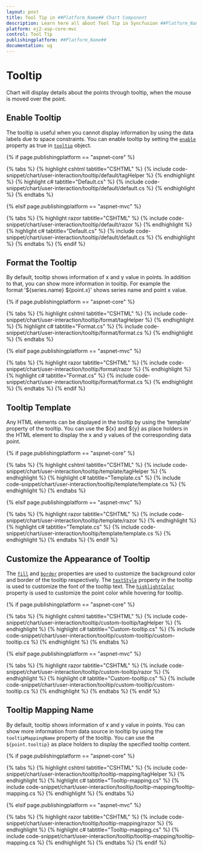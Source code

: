 ```yaml
---
layout: post
title: Tool Tip in ##Platform_Name## Chart Component
description: Learn here all about Tool Tip in Syncfusion ##Platform_Name## Chart component and more.
platform: ej2-asp-core-mvc
control: Tool Tip
publishingplatform: ##Platform_Name##
documentation: ug
---
```



# Tooltip

<!-- markdownlint-disable MD036 -->

Chart will display details about the points through tooltip, when the mouse is moved over the point.

## Enable Tooltip

The tooltip is useful when you cannot display information by using the data labels due to space constraints.
You can enable tooltip by setting the [`enable`](https://help.syncfusion.com/cr/aspnetcore-js2/Syncfusion.EJ2.Charts.ChartTooltipSettings.html#Syncfusion_EJ2_Charts_ChartTooltipSettings_Enable) property as true
in [`tooltip`](https://help.syncfusion.com/cr/aspnetmvc-js2/Syncfusion.EJ2.Charts.ChartTooltipSettings.html) object.

{% if page.publishingplatform == "aspnet-core" %}

{% tabs %}
{% highlight cshtml tabtitle="CSHTML" %}
{% include code-snippet/chart/user-interaction/tooltip/default/tagHelper %}
{% endhighlight %}
{% highlight c# tabtitle="Default.cs" %}
{% include code-snippet/chart/user-interaction/tooltip/default/default.cs %}
{% endhighlight %}
{% endtabs %}

{% elsif page.publishingplatform == "aspnet-mvc" %}

{% tabs %}
{% highlight razor tabtitle="CSHTML" %}
{% include code-snippet/chart/user-interaction/tooltip/default/razor %}
{% endhighlight %}
{% highlight c# tabtitle="Default.cs" %}
{% include code-snippet/chart/user-interaction/tooltip/default/default.cs %}
{% endhighlight %}
{% endtabs %}
{% endif %}



## Format the Tooltip

<!-- markdownlint-disable MD013 -->

By default, tooltip shows information of x and y value in points. In addition to that, you can show more
information in tooltip. For example the format '${series.name} ${point.x}' shows series name and point x
value.

{% if page.publishingplatform == "aspnet-core" %}

{% tabs %}
{% highlight cshtml tabtitle="CSHTML" %}
{% include code-snippet/chart/user-interaction/tooltip/format/tagHelper %}
{% endhighlight %}
{% highlight c# tabtitle="Format.cs" %}
{% include code-snippet/chart/user-interaction/tooltip/format/format.cs %}
{% endhighlight %}
{% endtabs %}

{% elsif page.publishingplatform == "aspnet-mvc" %}

{% tabs %}
{% highlight razor tabtitle="CSHTML" %}
{% include code-snippet/chart/user-interaction/tooltip/format/razor %}
{% endhighlight %}
{% highlight c# tabtitle="Format.cs" %}
{% include code-snippet/chart/user-interaction/tooltip/format/format.cs %}
{% endhighlight %}
{% endtabs %}
{% endif %}



<!-- markdownlint-disable MD013 -->

## Tooltip Template

Any HTML elements can be displayed in the tooltip by using the ‘template’ property of the tooltip. You can use the ${x} and ${y} as place holders in the HTML element to display the x and y values of the corresponding data point.

{% if page.publishingplatform == "aspnet-core" %}

{% tabs %}
{% highlight cshtml tabtitle="CSHTML" %}
{% include code-snippet/chart/user-interaction/tooltip/template/tagHelper %}
{% endhighlight %}
{% highlight c# tabtitle="Template.cs" %}
{% include code-snippet/chart/user-interaction/tooltip/template/template.cs %}
{% endhighlight %}
{% endtabs %}

{% elsif page.publishingplatform == "aspnet-mvc" %}

{% tabs %}
{% highlight razor tabtitle="CSHTML" %}
{% include code-snippet/chart/user-interaction/tooltip/template/razor %}
{% endhighlight %}
{% highlight c# tabtitle="Template.cs" %}
{% include code-snippet/chart/user-interaction/tooltip/template/template.cs %}
{% endhighlight %}
{% endtabs %}
{% endif %}



## Customize the Appearance of Tooltip

The [`fill`](https://help.syncfusion.com/cr/aspnetcore-js2/Syncfusion.EJ2.Charts.ChartTooltipSettings.html#Syncfusion_EJ2_Charts_ChartTooltipSettings_Fill)
and [`border`](https://help.syncfusion.com/cr/aspnetcore-js2/Syncfusion.EJ2.Charts.ChartTooltipSettings.html#Syncfusion_EJ2_Charts_ChartTooltipSettings_Border)
properties are used to customize the background color and border of the tooltip respectively.
The [`textStyle`](https://help.syncfusion.com/cr/aspnetcore-js2/Syncfusion.EJ2.Charts.ChartTooltipSettings.html#Syncfusion_EJ2_Charts_ChartTooltipSettings_TextStyle)
property in the tooltip is used to customize the font of the tooltip text.
The [`highlightColor`](https://help.syncfusion.com/cr/aspnetcore-js2/Syncfusion.EJ2.Charts.Chart.html#Syncfusion_EJ2_Charts_Chart_HighlightColor) property is used to customize the point color while hovering for tooltip.

{% if page.publishingplatform == "aspnet-core" %}

{% tabs %}
{% highlight cshtml tabtitle="CSHTML" %}
{% include code-snippet/chart/user-interaction/tooltip/custom-tooltip/tagHelper %}
{% endhighlight %}
{% highlight c# tabtitle="Custom-tooltip.cs" %}
{% include code-snippet/chart/user-interaction/tooltip/custom-tooltip/custom-tooltip.cs %}
{% endhighlight %}
{% endtabs %}

{% elsif page.publishingplatform == "aspnet-mvc" %}

{% tabs %}
{% highlight razor tabtitle="CSHTML" %}
{% include code-snippet/chart/user-interaction/tooltip/custom-tooltip/razor %}
{% endhighlight %}
{% highlight c# tabtitle="Custom-tooltip.cs" %}
{% include code-snippet/chart/user-interaction/tooltip/custom-tooltip/custom-tooltip.cs %}
{% endhighlight %}
{% endtabs %}
{% endif %}



## Tooltip Mapping Name

By default, tooltip shows information of x and y value in points. You can show more information from data source in tooltip by using the `tooltipMappingName` property of the tooltip. You can use the `${point.tooltip}` as place holders to display the specified tooltip content.

{% if page.publishingplatform == "aspnet-core" %}

{% tabs %}
{% highlight cshtml tabtitle="CSHTML" %}
{% include code-snippet/chart/user-interaction/tooltip/tooltip-mapping/tagHelper %}
{% endhighlight %}
{% highlight c# tabtitle="Tooltip-mapping.cs" %}
{% include code-snippet/chart/user-interaction/tooltip/tooltip-mapping/tooltip-mapping.cs %}
{% endhighlight %}
{% endtabs %}

{% elsif page.publishingplatform == "aspnet-mvc" %}

{% tabs %}
{% highlight razor tabtitle="CSHTML" %}
{% include code-snippet/chart/user-interaction/tooltip/tooltip-mapping/razor %}
{% endhighlight %}
{% highlight c# tabtitle="Tooltip-mapping.cs" %}
{% include code-snippet/chart/user-interaction/tooltip/tooltip-mapping/tooltip-mapping.cs %}
{% endhighlight %}
{% endtabs %}
{% endif %}


